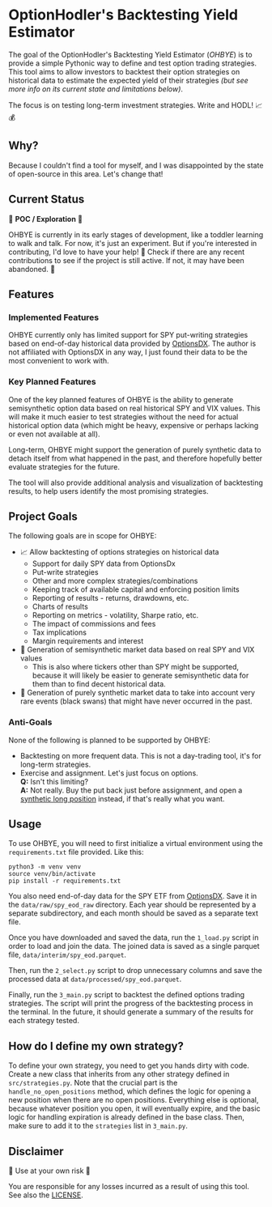 # OptionHodler's Backtesting Yield Estimator

The goal of the OptionHodler's Backtesting Yield Estimator (_OHBYE_) is to provide
a simple Pythonic way to define and test option trading strategies.
This tool aims to allow investors to backtest their option strategies on historical data
to estimate the expected yield of their strategies
_(but see more info on its current state and limitations below)_.

The focus is on testing long-term investment strategies. Write and HODL! 📈💰

## Why?

Because I couldn't find a tool for myself,
and I was disappointed by the state of open-source in this area.
Let's change that!

## Current Status

🚧 **POC / Exploration** 🚧

OHBYE is currently in its early stages of development,
like a toddler learning to walk and talk. For now, it's just an experiment.
But if you're interested in contributing, I'd love to have your help! 🙌
Check if there are any recent contributions to see if the project is still active.
If not, it may have been abandoned. 🤷‍

## Features
### Implemented Features
OHBYE currently only has limited support for SPY put-writing strategies
based on end-of-day historical data provided by [OptionsDX](https://www.optionsdx.com/).
The author is not affiliated with OptionsDX in any way, I just found
their data to be the most convenient to work with.

### Key Planned Features
One of the key planned features of OHBYE is the ability
to generate semisynthetic option data based on real historical SPY and VIX values.
This will make it much easier to test strategies without the need
for actual historical option data (which might be heavy, expensive or perhaps
lacking or even not available at all).

Long-term, OHBYE might support the generation of purely synthetic data
to detach itself from what happened in the past,
and therefore hopefully better evaluate strategies for the future.

The tool will also provide additional analysis and visualization of backtesting results,
to help users identify the most promising strategies.

## Project Goals
The following goals are in scope for OHBYE:

* 📈 Allow backtesting of options strategies on historical data
  * Support for daily SPY data from OptionsDx
  * Put-write strategies
  * Other and more complex strategies/combinations
  * Keeping track of available capital and enforcing position limits
  * Reporting of results - returns, drawdowns, etc.
  * Charts of results
  * Reporting on metrics - volatility, Sharpe ratio, etc.
  * The impact of commissions and fees
  * Tax implications
  * Margin requirements and interest
* 🔮 Generation of semisynthetic market data based on real SPY and VIX values
  * This is also where tickers other than SPY might be supported, because it will likely
    be easier to generate semisynthetic data for them than to find decent historical data.
* 🔮 Generation of purely synthetic market data to take into account very rare events (black swans)
that might have never occurred in the past.

### Anti-Goals
None of the following is planned to be supported by OHBYE:
* Backtesting on more frequent data. This is not a day-trading tool, it's for long-term strategies.
* Exercise and assignment. Let's just focus on options.  
  **Q:** Isn't this limiting?  
  **A:** Not really. Buy the put back just before assignment,
  and open a [synthetic long position](https://www.optionsplaybook.com/option-strategies/synthetic-long-stock/)
  instead, if that's really what you want.

## Usage
To use OHBYE, you will need to first initialize a virtual
environment using the `requirements.txt` file provided. Like this:

    python3 -m venv venv
    source venv/bin/activate
    pip install -r requirements.txt

You also need end-of-day data for the SPY ETF from
[OptionsDX](https://www.optionsdx.com/).
Save it in the `data/raw/spy_eod_raw` directory.
Each year should be represented by a separate subdirectory,
and each month should be saved as a separate text file.

Once you have downloaded and saved the data, run the `1_load.py` script in order to
load and join the data. The joined data is saved as a single parquet file,
`data/interim/spy_eod.parquet`.

Then, run the `2_select.py` script to drop unnecessary columns
and save the processed data at `data/processed/spy_eod.parquet`.

Finally, run the `3_main.py` script to backtest the defined options trading strategies.
The script will print the progress of the backtesting process in the terminal.
In the future, it should generate a summary of the results for each strategy tested.

## How do I define my own strategy?
To define your own strategy, you need to get you hands dirty with code.
Create a new class that inherits from any other strategy defined in `src/strategies.py`.
Note that the crucial part is the `handle_no_open_positions` method, which defines
the logic for opening a new position when there are no open positions.
Everything else is optional, because whatever position you open,
it will eventually expire, and the basic logic for handling expiration
is already defined in the base class.
Then, make sure to add it to the `strategies` list in `3_main.py`.

## Disclaimer
🚨 Use at your own risk 🚨

You are responsible for any losses incurred as a result of using this tool.
See also the [LICENSE](LICENSE).


